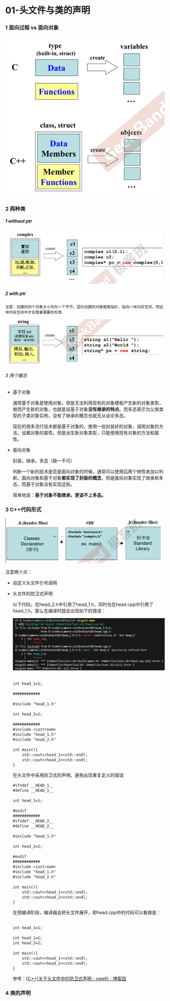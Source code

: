 # 01-头文件与类的声明

### 1 面向过程 vs 面向对象

​![image](assets/image-20241029215213-ysljyss.png)​

### 2 两种类

##### 1 without ptr

​![image](assets/image-20241029215431-drfog57.png)​

##### 2 with ptr

	注意：创建的四个对象大小均为一个字节，因为创建的对象都是指针，指向一块内存空间，而这块内存空间中才存放着需要的东西

​![image](assets/image-20241029215438-a8jp3cb.png)​

###### 3 两个概念

* 基于对象

  通常基于对象是使用对象，但是无法利用现有的对象模板产生新的对象类型，继而产生新的对象，也就是说基于对象**没有继承的特点**。而多态表示为父类类型的子类对象实例，没有了继承的概念也就无从谈论多态。

  现在的很多流行技术都是基于对象的，使用一些封装好的对象，调用对象的方法，设置对象的属性。但是派生新对象类型，只能使用现有对象的方法和属性。
* 面向对象

  封装，继承，多态（缺一不可）

  判断一个新的技术是否是面向对象的时候，通常可以使用后两个特性来加以判断。面向对象和基于对象**都实现了封装的概念**，但是面向对象实现了继承和多态，而基于对象没有实现这些。

  简单地说：**基于对象不能继承，更谈不上多态。**

### 3 C++代码形式

​![image](assets/image-20241029220533-fp35kk3.png)​

注意两个点：

* 自定义头文件引号调用
* 头文件的防卫式声明

  以下代码，在head_2.h中引用了head_1.h，同时也在head.cpp中引用了head_1.h，那么在编译时就会出现如下的错误：

  ​![image](assets/image-20241029223148-rcol7j5.png)​

  ```undefined

  int head_1=1;

  ############

  #include "head_1.h"

  int head_2=2;

  ############
  #include <iostream>
  #include "head_1.h"
  #include "head_2.h"

  int main(){
      std::cout<<head_1<<std::endl;
      std::cout<<head_2<<std::endl;
  }
  ```

  在头文件中采用防卫式的声明，避免出现重复定义的错误

  ```undefined
  #ifndef __HEAD_1__
  #define __HEAD_1__

  int head_1=1;

  #endif
  ############
  #ifndef __HEAD_2__
  #define __HEAD_2__

  #include "head_1.h"

  int head_2=2;

  #endif
  ############
  #include <iostream>
  #include "head_1.h"
  #include "head_2.h"

  int main(){
      std::cout<<head_1<<std::endl;
      std::cout<<head_2<<std::endl;
  }
  ```

  在预编译阶段，编译器会把头文件展开，即head.cpp中的代码可以看做是：

  ```undefined

  int head_1=1;

  int head_1=1;
  int head_2=2;

  int main(){
      std::cout<<head_1<<std::endl;
      std::cout<<head_2<<std::endl;
  }
  ```

  参考：[[C++]关于头文件中的防卫式声明 - swefii - 博客园](https://www.cnblogs.com/swefii/p/10505674.html)

### 4 类的声明
